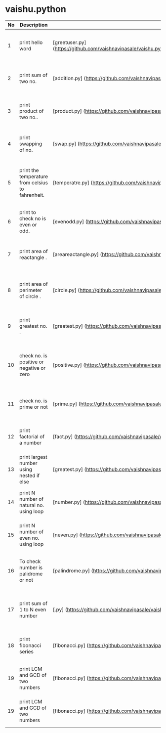 # vaishu.python
|  No  | Description |  File name | Addtional |
| --- | --- | --- | --- |
| 1 | print hello word | [greetuser.py] (https://github.com/vaishnavipasale/vaishu.python/commit/e81db2a606b1237ab1c2d2d47a48668632be339d)|[geeks for geeks] (geeksforgeeks hello word program)
| 2 | print sum of two no. | [addition.py] (https://github.com/vaishnavipasale/vaishu.python/blob/main/addition.py) |[geeks for geeks] (geeksforgeeks addition of two numbers)
| 3 | print product of two no.. | [product.py] (https://github.com/vaishnavipasale/vaishu.python/blob/main/product.py) |[geeks for geeks] (geeksforgeeks product of two numbers)
| 4 | print swapping of no.| [swap.py] (https://github.com/vaishnavipasale/vaishu.python/blob/main/swap.py) |[geeks for geeks] (geeksforgeeks swapping of two numbers)
| 5 | print the temperature from celsius to fahrenheit.| [temperatre.py] (https://github.com/vaishnavipasale/vaishu.python/blob/main/temperature.py) |[geeks for geeks] (geeksforgeeks converts teperature in celuise to fahrenheit)
| 6 | print to check no is even or odd.| [evenodd.py] (https://github.com/vaishnavipasale/vaishu.python/blob/main/evenodd.py) |[geeks for geeks] (geeksforgeeks check no is even odd)
| 7 | print area of reactangle .| [areareactangle.py] (https://github.com/vaishnavipasale/vaishu.python/blob/main/areareactangle.py) |[geeks for geeks] (geeksforgeeks find area of reactangle)
| 8 | print area of perimeter of circle .| [circle.py] (https://github.com/vaishnavipasale/vaishu.python/blob/main/circle.py) |[geeks for geeks] (geeksforgeeks find perimeter of circle program)
| 9 | print greatest no. .| [greatest.py] (https://github.com/vaishnavipasale/vaishu.python/blob/main/greatest.py) |[geeks for geeks] (geeksforgeeks find greatest no program)
| 10 |check no. is positive or negative or zero | [positive.py] (https://github.com/vaishnavipasale/vaishu.python/blob/main/positive.py) | [geeks for geeks] (geeks for geeks check number is positive or negative or zero)
| 11 |check no. is prime or not  | [prime.py] (https://github.com/vaishnavipasale/vaishu.python/blob/main/prime.py) | [geeks for geeks] (geeks for geeks check number is prime or not)
| 12 |print factorial of a number  | [fact.py] (https://github.com/vaishnavipasale/vaishu.python/blob/main/fact.py) | [geeks for geeks] (geeks for geeks find the factorial of number)
| 13 |print largest number using nested if else | [greatest.py] (https://github.com/vaishnavipasale/vaishu.python/blob/main/greatest.py) | [geeks for geeks] (geeks for geeks find the  largest number)
| 14 |print N number of  natural no. using loop | [number.py] (https://github.com/vaishnavipasale/vaishu.python/blob/main/number.py) | [geeks for geeks] (geeks for geeks print N  number of natural no)
| 15 |print N  number of  even  no. using loop | [neven.py] (https://github.com/vaishnavipasale/vaishu.python/blob/main/neven.py) | [geeks for geeks] (geeks for geeks print N  number of even no)
| 16 |To check number is palidrome or not| [palindrome.py] (https://github.com/vaishnavipasale/vaishu.python/blob/main/palindrome.py) | [geeks for geeks] (geeks for geeks check number is palindrome or not)
| 17 |print sum of 1 to N  even number| [.py] (https://github.com/vaishnavipasale/vaishu.python/blob/main/palindrome.py) | [geeks for geeks] (geeks for geeks check number is palindrome or not)
| 18 |print fibonacci series| [fibonacci.py] (https://github.com/vaishnavipasale/vaishu.python/blob/main/fibonacci.py) | [geeks for geeks] (geeks for geeks print fibonacci series)
| 19 |print LCM and GCD of two numbers| [fibonacci.py] (https://github.com/vaishnavipasale/vaishu.python/blob/main/fibonacci.py) | [geeks for geeks] (geeks for geeks print fibonacci series)
| 19 |print LCM and GCD of two numbers| [fibonacci.py] (https://github.com/vaishnavipasale/vaishu.python/blob/main/fibonacci.py) | [geeks for geeks] (geeks for geeks print fibonacci series)
